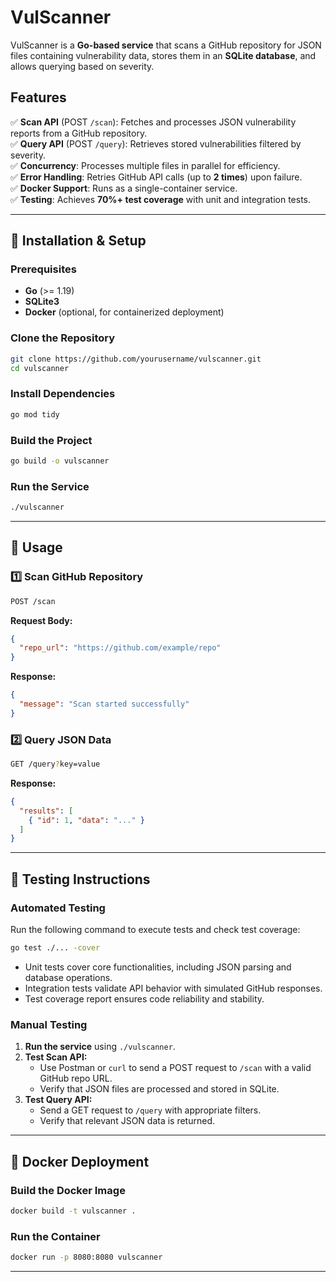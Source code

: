 # VulScanner

VulScanner is a **Go-based service** that scans a GitHub repository for JSON files containing vulnerability data, stores them in an **SQLite database**, and allows querying based on severity.

## Features

✅ **Scan API** (POST `/scan`): Fetches and processes JSON vulnerability reports from a GitHub repository.  
✅ **Query API** (POST `/query`): Retrieves stored vulnerabilities filtered by severity.  
✅ **Concurrency**: Processes multiple files in parallel for efficiency.  
✅ **Error Handling**: Retries GitHub API calls (up to **2 times**) upon failure.  
✅ **Docker Support**: Runs as a single-container service.  
✅ **Testing**: Achieves **70%+ test coverage** with unit and integration tests.  

---

## 📌 **Installation & Setup**

### **Prerequisites**
- **Go** (>= 1.19)  
- **SQLite3**  
- **Docker** (optional, for containerized deployment)  

### **Clone the Repository**
```sh
git clone https://github.com/yourusername/vulscanner.git
cd vulscanner
```

### **Install Dependencies**
```sh
go mod tidy
```

### **Build the Project**
```sh
go build -o vulscanner
```

### **Run the Service**
```sh
./vulscanner
```

---

## 📌 **Usage**

### **1️⃣ Scan GitHub Repository**
```sh
POST /scan
```
**Request Body:**
```json
{
  "repo_url": "https://github.com/example/repo"
}
```
**Response:**
```json
{
  "message": "Scan started successfully"
}
```

### **2️⃣ Query JSON Data**
```sh
GET /query?key=value
```
**Response:**
```json
{
  "results": [
    { "id": 1, "data": "..." }
  ]
}
```

---

## 📌 **Testing Instructions**

### **Automated Testing**
Run the following command to execute tests and check test coverage:
```sh
go test ./... -cover
```
- Unit tests cover core functionalities, including JSON parsing and database operations.  
- Integration tests validate API behavior with simulated GitHub responses.  
- Test coverage report ensures code reliability and stability.  

### **Manual Testing**
1. **Run the service** using `./vulscanner`.
2. **Test Scan API:**
   - Use Postman or `curl` to send a POST request to `/scan` with a valid GitHub repo URL.
   - Verify that JSON files are processed and stored in SQLite.
3. **Test Query API:**
   - Send a GET request to `/query` with appropriate filters.
   - Verify that relevant JSON data is returned.

---

## 📌 **Docker Deployment**

### **Build the Docker Image**
```sh
docker build -t vulscanner .
```

### **Run the Container**
```sh
docker run -p 8080:8080 vulscanner
```

---
